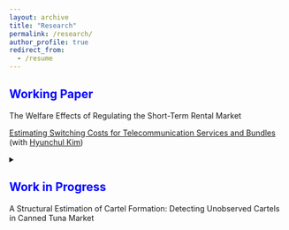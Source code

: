 ```yaml
---
layout: archive
title: "Research"
permalink: /research/
author_profile: true
redirect_from:
  - /resume
---
```




<span style="color:blue">Working Paper</span>
---
 The Welfare Effects of Regulating the Short-Term Rental Market
 
 [Estimating Switching Costs for Telecommunication Services and Bundles](https://papers.ssrn.com/sol3/papers.cfm?abstract_id=3787321) (with [Hyunchul Kim](https://hyunkimecon.github.io/)) <details>abstract <summary></summary>  We develop a consumer level demand model of telecommunication and broadcasting services incorporating an exhaustive set of alternatives available to consumers including bundled services. We then estimate switching costs associated with bundled products. Previous studies consider restricted choice sets which are confined to the choices of only one or two services, and abstract away from substitutions between bundled products. In our application using consumer level subscription data, we find that our approach improves the accuracy of switching cost estimates. Our estimates indicate that switching costs associated with bundling are substantial, on average amounting to 65% of the monthly payments for the services. Our counterfactual exercises predicting market shares with and without switching costs for bundled services echo the antitrust concern that firms may transmit market power in one market to other service markets by making a switch of providers costly for bundling subscriptions. </details>



<span style="color:blue">Work in Progress</span>
---
  A Structural Estimation of Cartel Formation: Detecting Unobserved Cartels in Canned Tuna Market
